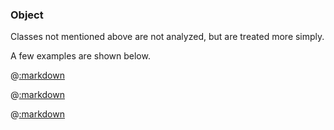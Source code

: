 ### Object

Classes not mentioned above are not analyzed, but are treated more simply.

A few examples are shown below.

@[:markdown](datetime/show.md)

@[:markdown](range/show.md)

@[:markdown](regexp/show.md)
